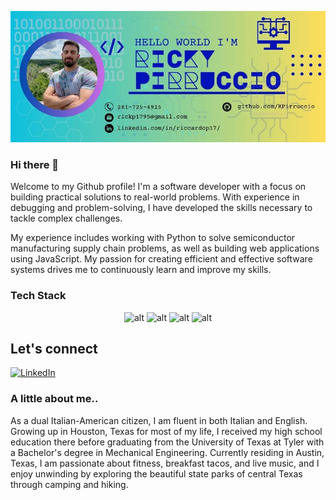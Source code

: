 ![Header](./Ricky_Pirruccio_960x400_.jpg)

<!-- <img src="./Ricky Pirruccio (960 × 400 px).jpg" alt="Header" width="1280" height="400"> -->

### Hi there 👋

Welcome to my Github profile! I'm a software developer with a focus on building practical solutions to real-world problems. With experience in debugging and problem-solving, I have developed the skills necessary to tackle complex challenges.

My experience includes working with Python to solve semiconductor manufacturing supply chain problems, as well as building web applications using JavaScript. My passion for creating efficient and effective software systems drives me to continuously learn and improve my skills.

### Tech Stack
<div align="center">
  <img src="https://img.shields.io/badge/javascript-%23323330.svg?style=for-the-badge&logo=javascript&logoColor=%23F7DF1E" alt="alt"/>
  <img src="https://img.shields.io/badge/python-3670A0?style=for-the-badge&logo=python&logoColor=ffdd54 "alt="alt"/>
  <img src="https://img.shields.io/badge/node.js-6DA55F?style=for-the-badge&logo=node.js&logoColor=white" alt="alt"/>
  <img src="https://img.shields.io/badge/react-%2320232a.svg?style=for-the-badge&logo=react&logoColor=%2361DAFB" alt="alt"/>
</div>

## Let's connect
[![LinkedIn](https://img.shields.io/badge/riccardo--pirruccio-blue?style=for-the-badge&logo=linkedIn&logoColor=white)](https://www.linkedin.com/in/riccardop17/)

### A little about me..

As a dual Italian-American citizen, I am fluent in both Italian and English. Growing up in Houston, Texas for most of my life, I received my high school education there before graduating from the University of Texas at Tyler with a Bachelor's degree in Mechanical Engineering. Currently residing in Austin, Texas, I am passionate about fitness, breakfast tacos, and live music, and I enjoy unwinding by exploring the beautiful state parks of central Texas through camping and hiking.
